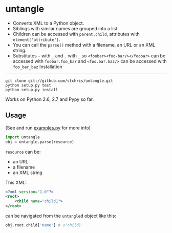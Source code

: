 untangle 
========

* Converts XML to a Python object. 
* Siblings with similar names are grouped into a list. 
* Children can be accessed with ``parent.child``, attributes with ``element['attribute']``.
* You can call the ``parse()`` method with a filename, an URL or an XML string.
* Substitutes ``-`` with ``_`` and ``.`` with ``_`` so ``<foobar><foo-bar/></foobar>`` can be accessed with ``foobar.foo_bar``
 and ``<foo.bar.baz/>`` can be accessed with ``foo_bar_baz``
Installation
------------

```
git clone git://github.com/stchris/untangle.git
python setup.py test
python setup.py install
```

Works on Python 2.6, 2.7 and Pypy so far.

Usage
-----
(See and run <a href="https://github.com/stchris/untangle/blob/master/examples.py">examples.py</a> for more info)

```python
import untangle
obj = untangle.parse(resource)
```

``resource`` can be:

* an URL
* a filename
* an XML string

This XML:

```xml
<?xml version="1.0"?>
<root>
	<child name="child1">
</root>
```
can be navigated from the ``untangle``d object like this:

```python
obj.root.child['name'] # u'child1'
```

